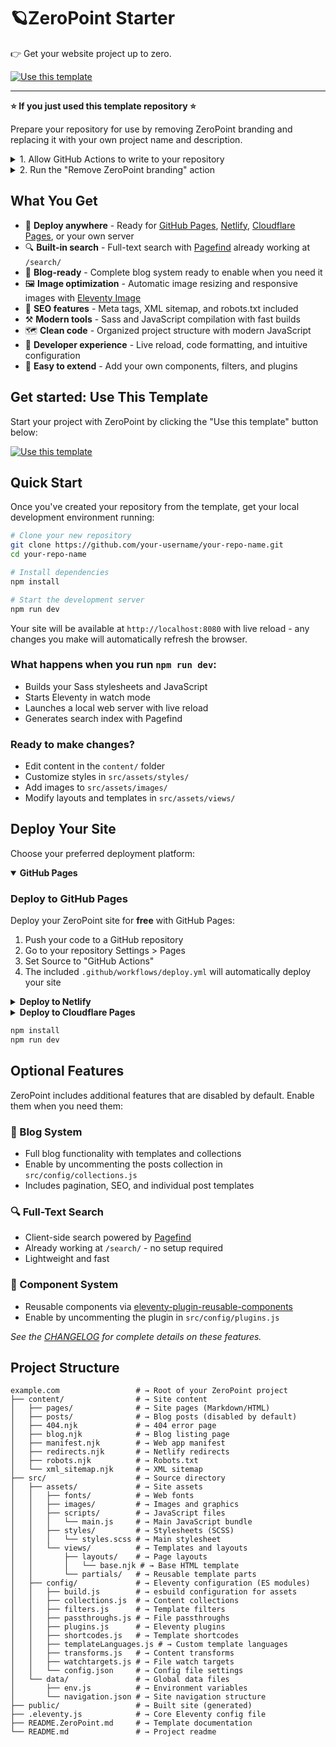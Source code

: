 # 🪐ZeroPoint Starter

👉 Get your website project up to zero.

<a href="https://github.com/MWDelaney/ZeroPoint/generate">
  <img src="https://img.shields.io/badge/use%20this-template-blueviolet?logo=github&style=for-the-badge" alt="Use this template">
</a>

---
**⭐ If you just used this template repository ⭐**

Prepare your repository for use by removing ZeroPoint branding and replacing it with your own project name and description.

<details>
<summary>1. Allow GitHub Actions to write to your repository</summary>

1. Click "Settings" in the top right corner of your repository
2. Click "Actions/General" in the left sidebar
3. Under "Workflow permissions" choose "Read and write permissions"
4. Click "Save"
</details>
<details>
<summary>2. Run the "Remove ZeroPoint branding" action</summary>

1. Click the "Actions" tab in the top navigation of your repository
2. Click the "Remove ZeroPoint branding" workflow
3. Click the "Run workflow" button, choose the `main` branch, and click the green "Run workflow" button
</details>

## What You Get

* 🚀 **Deploy anywhere** - Ready for [GitHub Pages](https://pages.github.com/), [Netlify](https://netlify.com/), [Cloudflare Pages](https://pages.cloudflare.com/), or your own server
* 🔍 **Built-in search** - Full-text search with [Pagefind](https://pagefind.app/) already working at `/search/`
* 📝 **Blog-ready** - Complete blog system ready to enable when you need it
* 🖼️ **Image optimization** - Automatic image resizing and responsive images with [Eleventy Image](https://www.11ty.dev/docs/plugins/image/)
* 🎯 **SEO features** - Meta tags, XML sitemap, and robots.txt included
* ⚒️ **Modern tools** - Sass and JavaScript compilation with fast builds
* 🗺️ **Clean code** - Organized project structure with modern JavaScript
* 🎨 **Developer experience** - Live reload, code formatting, and intuitive configuration
* 🔧 **Easy to extend** - Add your own components, filters, and plugins

## Get started: Use This Template

Start your project with ZeroPoint by clicking the "Use this template" button below:

<a href="https://github.com/MWDelaney/ZeroPoint/generate">
  <img src="https://img.shields.io/badge/use%20this-template-blueviolet?logo=github&style=for-the-badge" alt="Use this template">
</a>

## Quick Start

Once you've created your repository from the template, get your local development environment running:

```bash
# Clone your new repository
git clone https://github.com/your-username/your-repo-name.git
cd your-repo-name

# Install dependencies
npm install

# Start the development server
npm run dev
```

Your site will be available at `http://localhost:8080` with live reload - any changes you make will automatically refresh the browser.

### What happens when you run `npm run dev`:
- Builds your Sass stylesheets and JavaScript
- Starts Eleventy in watch mode  
- Launches a local web server with live reload
- Generates search index with Pagefind

### Ready to make changes?
- Edit content in the `content/` folder
- Customize styles in `src/assets/styles/`
- Add images to `src/assets/images/`
- Modify layouts and templates in `src/assets/views/`

## Deploy Your Site

Choose your preferred deployment platform:

<details open>
 <summary><strong>GitHub Pages</strong></summary>

### Deploy to GitHub Pages

Deploy your ZeroPoint site for **free** with GitHub Pages:

1. Push your code to a GitHub repository
2. Go to your repository Settings > Pages
3. Set Source to "GitHub Actions"
4. The included `.github/workflows/deploy.yml` will automatically deploy your site

 </details>

<details>
 <summary><strong>Deploy to Netlify</strong></summary>

### Deploy to Netlify

Deploy ZeroPoint to [Netlify](https://netlify.com) for **free**!

1. Fork or create a new repository from this template
2. Connect your repository to Netlify or use the deploy button below:

[![Deploy to Netlify](https://www.netlify.com/img/deploy/button.svg)](https://app.netlify.com/start/deploy?repository=https://github.com/MWDelaney/ZeroPoint/)

 </details>

<details>
 <summary><strong>Deploy to Cloudflare Pages</strong></summary>

### Deploy to Cloudflare Pages

Deploy ZeroPoint to [Cloudflare Pages](https://pages.cloudflare.com/) for global edge performance:

1. Fork or create a new repository from this template
2. Connect your repository to Cloudflare Pages
3. Set build command: `npm run production`
4. Set output directory: `public`

 </details>

```bash
npm install
npm run dev
```

## Optional Features

ZeroPoint includes additional features that are disabled by default. Enable them when you need them:

### 📝 Blog System

* Full blog functionality with templates and collections
* Enable by uncommenting the posts collection in `src/config/collections.js`
* Includes pagination, SEO, and individual post templates

### 🔍 Full-Text Search

* Client-side search powered by [Pagefind](https://pagefind.app/)
* Already working at `/search/` - no setup required
* Lightweight and fast

### 🧩 Component System

* Reusable components via [eleventy-plugin-reusable-components](https://github.com/MWDelaney/eleventy-plugin-reusable-components)
* Enable by uncommenting the plugin in `src/config/plugins.js`

*See the [CHANGELOG](CHANGELOG.md) for complete details on these features.*

## Project Structure

```text
example.com                 # → Root of your ZeroPoint project
├── content/                # → Site content
│   ├── pages/              # → Site pages (Markdown/HTML)
│   ├── posts/              # → Blog posts (disabled by default)
│   ├── 404.njk             # → 404 error page
│   ├── blog.njk            # → Blog listing page
│   ├── manifest.njk        # → Web app manifest
│   ├── redirects.njk       # → Netlify redirects
│   ├── robots.njk          # → Robots.txt
│   └── xml_sitemap.njk     # → XML sitemap
├── src/                    # → Source directory
│   ├── assets/             # → Site assets
│   │   ├── fonts/          # → Web fonts
│   │   ├── images/         # → Images and graphics
│   │   ├── scripts/        # → JavaScript files
│   │   │   └── main.js     # → Main JavaScript bundle
│   │   ├── styles/         # → Stylesheets (SCSS)
│   │   │   └── styles.scss # → Main stylesheet
│   │   └── views/          # → Templates and layouts
│   │       ├── layouts/    # → Page layouts
│   │       │   └── base.njk # → Base HTML template
│   │       └── partials/   # → Reusable template parts
│   ├── config/             # → Eleventy configuration (ES modules)
│   │   ├── build.js        # → esbuild configuration for assets
│   │   ├── collections.js  # → Content collections
│   │   ├── filters.js      # → Template filters
│   │   ├── passthroughs.js # → File passthroughs
│   │   ├── plugins.js      # → Eleventy plugins
│   │   ├── shortcodes.js   # → Template shortcodes
│   │   ├── templateLanguages.js # → Custom template languages
│   │   ├── transforms.js   # → Content transforms
│   │   ├── watchtargets.js # → File watch targets
│   │   └── config.json     # → Config file settings
│   └── data/               # → Global data files
│       ├── env.js          # → Environment variables
│       └── navigation.json # → Site navigation structure
├── public/                 # → Built site (generated)
├── .eleventy.js            # → Core Eleventy config file
├── README.ZeroPoint.md     # → Template documentation
└── README.md               # → Project readme
```
